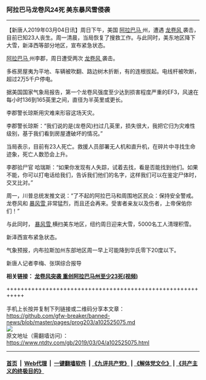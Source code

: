### 阿拉巴马龙卷风24死 美东暴风雪侵袭
------------------------

<div class="post_content">
 <p>
  【新唐人2019年03月04日讯】周日下午，美国
  <a href="https://www.ntdtv.com/gb/阿拉巴马.htm">
   阿拉巴马
  </a>
  州，遭遇
  <a href="https://www.ntdtv.com/gb/龙卷风.htm">
   龙卷风
  </a>
  袭击，目前已知23人丧生。周一清晨，当局恢复了搜救工作。与此同时，美东地区降下大雪，新泽西等部分地区，宣布紧急状态。
 </p>
 <p>
  <a href="https://www.ntdtv.com/gb/阿拉巴马.htm">
   阿拉巴马
  </a>
  州李郡，周日遭受两次
  <a href="https://www.ntdtv.com/gb/龙卷风.htm">
   龙卷风
  </a>
  袭击。
 </p>
 <p>
  多栋房屋夷为平地、车辆被吹翻、路边树木折断，有的连根拔起。电线杆被吹断，超过2万5千户停电。
 </p>
 <p>
  据美国国家气象局报告，第一个龙卷风强度至少达到损害程度严重的EF3，风速在每小时136到165英里之间，直径为半英里或更长。
 </p>
 <p>
  李郡警长琼斯用灾难来形容这场天灾。
 </p>
 <p>
  李郡警长琼斯：“我们说的是(龙卷风)扫过几英里，损失很大，我把它归为灾难性级别，基于我们看到房屋遭破坏的情况。”
 </p>
 <p>
  当局表示，目前有23人死亡。救援人员部署无人机和直升机，在碎片中寻找生命迹象，死亡人数恐会上升。
 </p>
 <p>
  李郡验尸官 哈瑞斯：“如果你发现有人失踪，试着去找，看是否能找到他们。如果不能，你可以打电话给我们，告诉我们他们的名字，这样我们可以在鉴定尸体时，交叉比对。”
 </p>
 <p>
  周一，川普总统发推文说：“了不起的阿拉巴马和周围地区民众：保持安全警戒。龙卷风和
  <a href="https://www.ntdtv.com/gb/暴风雪.htm">
   暴风雪
  </a>
  非常猛烈，而且还会再来。受害者亲友以及伤者，上帝保佑你们！”
 </p>
 <p>
  与此同时，
  <a href="https://www.ntdtv.com/gb/暴风雪.htm">
   暴风雪
  </a>
  横扫美东地区，纽约周日迎来大雪，5000名工人清理积雪。
 </p>
 <p>
  新泽西宣布紧急状态。
 </p>
 <p>
  气象预报，内布拉斯加州东部地区周一早上可能降到华氏零下20度以下。
 </p>
 <p>
  新唐人记者李梅、张琪综合报导
 </p>
 <p>
  <strong>
   相关链接：
   <a href="https://www.ntdtv.com/b5/2019/03/04/a102524664.html">
    龙卷风突袭 重创阿拉巴马州至少23死(视频)
   </a>
  </strong>
 </p>
 <div class="single_ad">
 </div>
</div>

+++++++++++++++++++++++++++++++++++++++++++++++++++++++++++<br/><br/>
手机上长按并复制下列链接或二维码分享本文章：<br/>
https://github.com/gfw-breaker/banned-news/blob/master/pages/prog203/a102525075.md <br/>
<a href='https://github.com/gfw-breaker/banned-news/blob/master/pages/prog203/a102525075.md'><img src='https://github.com/gfw-breaker/banned-news/blob/master/pages/prog203/a102525075.md.png'/></a> <br/>
原文地址（需翻墙访问）：https://www.ntdtv.com/gb/2019/03/04/a102525075.html


------------------------
#### [首页](https://github.com/gfw-breaker/banned-news/blob/master/README.md) &nbsp;|&nbsp; [Web代理](https://github.com/labour-camp/helloworld) &nbsp;|&nbsp; [一键翻墙软件](https://github.com/gfw-breaker/nogfw/blob/master/README.md) &nbsp;| [《九评共产党》](https://github.com/gfw-breaker/9ping.md/blob/master/README.md#九评之一评共产党是什么) | [《解体党文化》](https://github.com/gfw-breaker/jtdwh.md/blob/master/README.md) | [《共产主义的终极目的》](https://github.com/gfw-breaker/gczydzjmd.md/blob/master/README.md)

